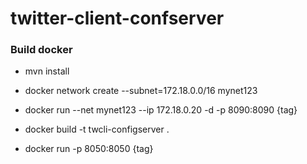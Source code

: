 # twitter-client-confserver

### Build docker
- mvn install

- docker network create --subnet=172.18.0.0/16 mynet123
- docker run --net mynet123 --ip 172.18.0.20  -d -p 8090:8090  {tag}
- docker build -t twcli-configserver .
- docker run -p 8050:8050 {tag}
